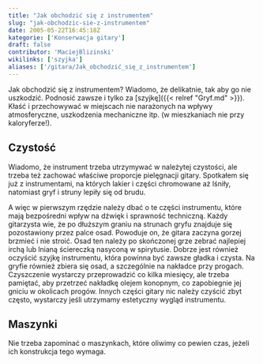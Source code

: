 ```yaml
---
title: "Jak obchodzić się z instrumentem"
slug: "jak-obchodzic-sie-z-instrumentem"
date: 2005-05-22T16:45:18Z
kategorie: ['Konserwacja gitary']
draft: false
contributor: 'MaciejBlizinski'
wikilinks: ['szyjka']
aliases: ['/gitara/Jak_obchodzić_się_z_instrumentem']
---
```

Jak obchodzić się z instrumentem? Wiadomo, że delikatnie, tak aby go nie
uszkodzić. Podnosić zawsze i tylko za [szyjkę]({{< relref "Gryf.md" >}}). Kłaść
i przechowywać w miejscach nie narażonych na wpływy atmosferyczne,
uszkodzenia mechaniczne itp. (w mieszkaniach nie przy kaloryferze\!).

## Czystość

Wiadomo, że instrument trzeba utrzymywać w należytej czystości, ale
trzeba też zachować właściwe proporcje pielęgnacji gitary. Spotkałem się
już z instrumentami, na których lakier i części chromowane aż lśniły,
natomiast gryf i struny lepiły się od brudu.

A więc w pierwszym rzędzie należy dbać o te części instrumentu, które
mają bezpośredni wpływ na dźwięk i sprawność techniczną. Każdy
gitarzysta wie, że po dłuższym graniu na strunach gryfu znajduje się
pozostawiony przez palce osad. Powoduje on, że gitara zaczyna gorzej
brzmieć i nie stroić. Osad ten należy po skończonej grze zebrać
najlepiej irchą lub lnianą ściereczką nasyconą w spirytusie. Dobrze jest
również oczyścić szyjkę instrumentu, która powinna być zawsze gładka i
czysta. Na gryfie również zbiera się osad, a szczególnie na nakładce
przy progach. Czyszczenie wystarczy przeprowadzić co kilka miesięcy, ale
trzeba pamiętać, aby przetrzeć nakładkę olejem konopnym, co zapobiegnie
jej gniciu w okolicach progów. Innych części gitary nic należy czyścić
zbyt często, wystarczy jeśli utrzymamy estetyczny wygląd instrumentu.

## Maszynki

Nie trzeba zapominać o maszynkach, które oliwimy co pewien czas, jeżeli
ich konstrukcja tego wymaga.

